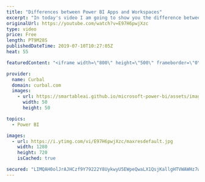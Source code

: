 ```yaml
---
title: "Differences between Power BI Apps and Workspaces"
excerpt: "In today's video I am going to show you the difference between Power Bi Apps and workspaces and what do I use them for. I also explain why I think that workspaces are too messy for the business user or data consumer.  Links to resources mentioned in the video: The new App Navigation video: https://www.youtube.com/watch?v=3Bo0HHUcuas"
originalUrl: https://youtube.com/watch?v=E97H6pwjXzc
type: video
price: Free
length: PT9M28S
publishedDateTime: 2019-07-10T10:27:05Z
heat: 55

featuredContent: "<iframe width=\"800\" height=\"500\" frameborder=\"0\" src=\"https://www.youtube.com/embed/E97H6pwjXzc\" allow=\"accelerometer; autoplay; encrypted-media; gyroscope; picture-in-picture\" allowfullscreen></iframe>"

provider:
  name: Curbal
  domain: curbal.com
  images:
    - url: https://smartableai.github.io/microsoft-power-bi/assets/images/organizations/curbal.com-50x50.jpg
      width: 50
      height: 50

topics:
  - Power BI

images:
  - url: https://i.ytimg.com/vi/E97H6pwjXzc/maxresdefault.jpg
    width: 1280
    height: 720
    isCached: true

secured: "LIMQAH0olJrAJHCzf9Y79222Y8UykwyU5EWpeQwaLX1QsjKallgHTVWAWHz7w0Slm8zaQ3aRwZsdFRxglz9FcT1hSCJBgMiuLmGq5xiIZhMgFhAZrMt/89RktKcK1XPUxlXkF0aqBtu/ohGR/ish/K+705h1jVtF+a4Nb/24PW9M304I4fCsh56lH8fweyPHmtNUaucpkN15gCQERJ+eoACJSbwGvc75Sn5m0wdSe6Rff15tdasvg/TObACGdDgIUPEQUM5AdGBhPl+E/YwISez+XcYq0wUrOEOYCcN52zZzDmB0tivKo4Dtirmvq1glns6NuPat4CZHX/JXumLCEKdlAw78ORV9wI91hbNWgL0yEfKAwJyIAyaH30tPyFJzt5kZyWoD633JwCccfZvAFlISQDCq1I71L6/mvEdIBfU=;xrHO8IfKL+1do++oXmZeig=="
---
```


